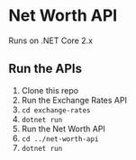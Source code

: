 # Net Worth API
Runs on .NET Core 2.x

## Run the APIs
1. Clone this repo
2. Run the Exchange Rates API
  1. `cd exchange-rates`
  2. `dotnet run`
2. Run the Net Worth API
  1. `cd ../net-worth-api`
  2. `dotnet run` 

